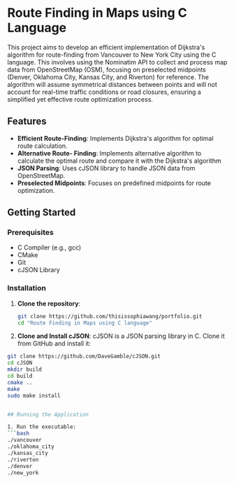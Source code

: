 # Route Finding in Maps using C Language

This project aims to develop an efficient implementation of Dijkstra's algorithm for route-finding from Vancouver to New York City using the C language. This involves using the Nominatim API to collect and process map data from OpenStreetMap (OSM), focusing on preselected midpoints (Denver, Oklahoma City, Kansas City, and Riverton) for reference. The algorithm will assume symmetrical distances between points and will not account for real-time traffic conditions or road closures, ensuring a simplified yet effective route optimization process.

## Features

- **Efficient Route-Finding**: Implements Dijkstra's algorithm for optimal route calculation.
- **Alternative Route- Finding**: Implements alternative algorithm to calculate the optimal route and compare it with the Dijkstra's algorithm
- **JSON Parsing**: Uses cJSON library to handle JSON data from OpenStreetMap.
- **Preselected Midpoints**: Focuses on predefined midpoints for route optimization.

## Getting Started

### Prerequisites

- C Compiler (e.g., gcc)
- CMake
- Git
- cJSON Library

### Installation

1. **Clone the repository**:
   ```bash
   git clone https://github.com/thisissophiawang/portfolio.git
   cd "Route Finding in Maps using C language"

2. **Clone and Install cJSON**:
cJSON is a JSON parsing library in C. Clone it from GitHub and install it:
 ```bash
git clone https://github.com/DaveGamble/cJSON.git
cd cJSON
mkdir build
cd build
cmake ..
make
sudo make install


## Running the Application

1. Run the executable:
 ```bash
./vancouver
./oklahoma_city
./kansas_city
./riverton
./denver
./new_york





